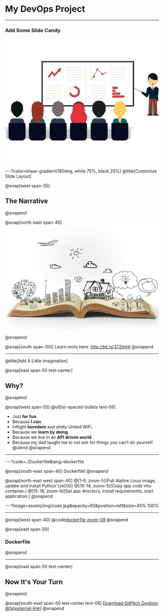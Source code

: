 # My **DevOps** Project

---

### Add Some Slide Candy

![IMAGE](assets/img/presentation.png)

---?color=linear-gradient(180deg, white 75%, black 25%)
@title[Customize Slide Layout]

@snap[west span-55]
## The Narrative
@snapend

@snap[north-east span-45]
![IMAGE](assets/img/narrative.jpg)
@snapend

@snap[south span-100]
Learn more here: http://bit.ly/372imHl
@snapend

---
@title[Add A Little Imagination]

@snap[east span-50 text-center]
## Why?
@snapend

@snap[west span-55]
@ul[list-spaced-bullets text-09]
- Just **for fun**.
- Because **I can**.
- Inflight **boredom** and shitty United WiFi.
- Because we **learn by doing**.
- Because we live in an **API driven world**.
- Because my dad taught me to not ask for things you can't do yourself.
@ulend
@snapend

---

---?code=./Dockerfile&lang=dockerfile

@snap[south-east span-40]
Dockerfile!
@snapend

@snap[north-east west span-40]
@[1-9, zoom-5](Pull Alpline Linux image, update and install Python (JeOS))
@[10-14, zoom-5](Copy app code into container.)
@[15-18, zoom-5](Set app directory, install requirements, start application.)
@snapend


---?image=assets/img/code.jpg&opacity=60&position=left&size=45% 100%

---

@snap[west span-40]
@code[dockerfile zoom-08](./Dockerfile)
@snapend

@snap[east span-50]
### Dockerfile
@snapend

---




@snap[east span-50 text-center]
## Now It's **Your** Turn
@snapend

@snap[south-east span-50 text-center text-06]
[Download GitPitch Desktop @fa[external-link]](https://gitpitch.com/docs/getting-started/tutorial/)
@snapend

